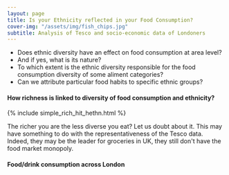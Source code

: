 ```yaml
---
layout: page
title: Is your Ethnicity reflected in your Food Consumption?
cover-img: "/assets/img/fish_chips.jpg"
subtitle: Analysis of Tesco and socio-economic data of Londoners
---
```


- Does ethnic diversity have an effect on food consumption at area level? 
- And if yes, what is its nature? 
- To which extent is the ethnic diversity responsible for the food consumption diversity of some aliment categories? 
- Can we attribute particular food habits to specific ethnic groups?

#### How richness is linked to diversity of food consumption and ethnicity?
{% include simple_rich_hit_hethn.html %}

The richer you are the less diverse you eat? Let us doubt about it.
This may have something to do with the representativeness of the Tesco data. Indeed, they may be the leader for groceries in UK, they still don't have the food market monopoly.

#### Food/drink consumption across London


